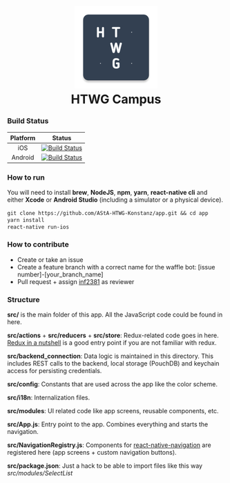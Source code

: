 <h1 align="center">
  <img src="./android/app/src/main/res/mipmap-xxxhdpi/ic_launcher.png"/><br>
  HTWG Campus
</h1>


### Build Status
| Platform        | Status
| :-------------: |:-------------:|
| iOS | [![Build Status](https://www.bitrise.io/app/5b25008a467b84d6/status.svg?token=6FZURaNjsCmi0B_Ob__kHQ&branch=development)](https://www.bitrise.io/app/5b25008a467b84d6) |
| Android | [![Build Status](https://www.bitrise.io/app/b2be1d3084b125ce/status.svg?token=9ouF8_DIyVRZqdskwkZoww&branch=development)](https://www.bitrise.io/app/b2be1d3084b125ce)      |


### How to run
You will need to install **brew**, **NodeJS**, **npm**, **yarn**, **react-native cli** and either **Xcode** or **Android Studio** (including a simulator or a physical device).
```console
git clone https://github.com/AStA-HTWG-Konstanz/app.git && cd app
yarn install
react-native run-ios
```

### How to contribute
- Create or take an issue
- Create a feature branch with a correct name for the waffle bot: [issue number]-[your_branch_name]
- Pull request + assign [inf2381](https://github.com/inf2381) as reviewer

### Structure
**src/** is the main folder of this app. All the JavaScript code could be found in here.

**src/actions** + **src/reducers** + **src/store**: Redux-related code goes in here. [Redux in a nutshell](https://medium.com/@allen.chinazor/redux-in-a-nutshell-1f96fb9b1fd) is a good entry point if you are not familiar with redux.

**src/backend_connection**: Data logic is maintained in this directory. This includes REST calls to the backend, local storage (PouchDB) and keychain access for persisting credentials.

**src/config**: Constants that are used across the app like the color scheme.

**src/i18n**: Internalization files.

**src/modules**: UI related code like app screens, reusable components, etc.

**src/App.js**: Entry point to the app. Combines everything and starts the navigation.

**src/NavigationRegistry.js**: Components for [react-native-navigation](https://github.com/wix/react-native-navigation) are registered here (app screens + custom navigation buttons).

**src/package.json**: Just a hack to be able to import files like this way *src/modules/SelectList*
